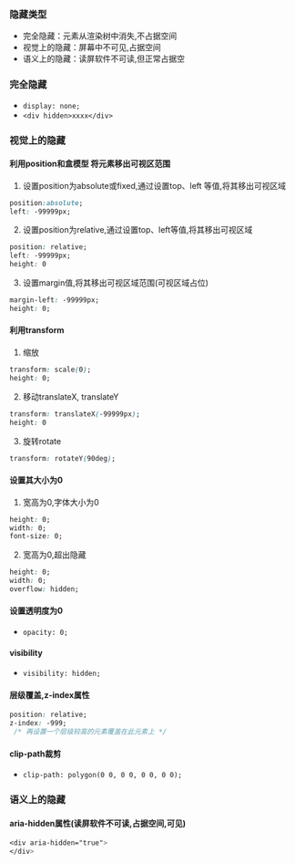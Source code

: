 ### 隐藏类型
- 完全隐藏：元素从渲染树中消失,不占据空间
- 视觉上的隐藏：屏幕中不可见,占据空间
- 语义上的隐藏：读屏软件不可读,但正常占据空

### 完全隐藏
- `display: none;`
- `<div hidden>xxxx</div>`

### 视觉上的隐藏
#### 利用position和盒模型 将元素移出可视区范围
1. 设置position为absolute或fixed,通过设置top、left 等值,将其移出可视区域
```css
position:absolute;
left: -99999px;
```
2. 设置position为relative,通过设置top、left等值,将其移出可视区域
```css
position: relative;
left: -99999px;
height: 0
```
3. 设置margin值,将其移出可视区域范围(可视区域占位)
```css
margin-left: -99999px;
height: 0;
```

#### 利用transform
1. 缩放
```css
transform: scale(0);
height: 0;
```
2. 移动translateX, translateY
```css
transform: translateX(-99999px);
height: 0
```
3. 旋转rotate
```css
transform: rotateY(90deg);
```

#### 设置其大小为0
1. 宽高为0,字体大小为0
```css
height: 0;
width: 0;
font-size: 0;
```

2. 宽高为0,超出隐藏
```css
height: 0;
width: 0;
overflow: hidden;
```

#### 设置透明度为0
- `opacity: 0;`

#### visibility
- `visibility: hidden;`

#### 层级覆盖,z-index属性
```css
position: relative;
z-index: -999;
 /* 再设置一个层级较高的元素覆盖在此元素上 */
```

#### clip-path裁剪
- `clip-path: polygon(0 0, 0 0, 0 0, 0 0);`

### 语义上的隐藏
#### aria-hidden属性(读屏软件不可读,占据空间,可见)
```css
<div aria-hidden="true">
</div>
```